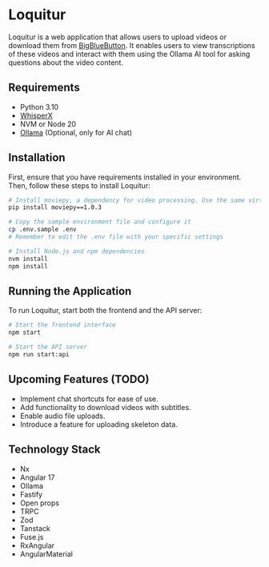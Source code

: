 # Loquitur

Loquitur is a web application that allows users to upload videos or download them from [BigBlueButton](https://github.com/bigbluebutton). It enables users to view transcriptions of these videos and interact with them using the Ollama AI tool for asking questions about the video content.

## Requirements

- Python 3.10
- [WhisperX](https://github.com/m-bain/whisperX)
- NVM or Node 20
- [Ollama](https://github.com/jmorganca/ollama) (Optional, only for AI chat)

## Installation

First, ensure that you have requirements installed in your environment. Then, follow these steps to install Loquitur:

```bash
# Install moviepy, a dependency for video processing. Use the same virtualenv as WhisperX
pip install moviepy==1.0.3

# Copy the sample environment file and configure it
cp .env.sample .env
# Remember to edit the .env file with your specific settings

# Install Node.js and npm dependencies
nvm install
npm install
```

## Running the Application

To run Loquitur, start both the frontend and the API server:

```bash
# Start the frontend interface
npm start

# Start the API server
npm run start:api
```

## Upcoming Features (TODO)

- Implement chat shortcuts for ease of use.
- Add functionality to download videos with subtitles.
- Enable audio file uploads.
- Introduce a feature for uploading skeleton data.

## Technology Stack

- Nx
- Angular 17
- Ollama
- Fastify
- Open props
- TRPC
- Zod
- Tanstack
- Fuse.js
- RxAngular
- AngularMaterial
